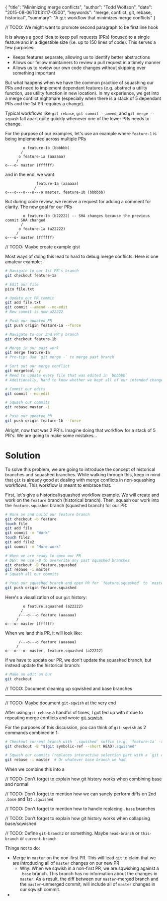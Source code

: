 {
  "title": "Minimizing merge conflicts",
  "author": "Todd Wolfson",
  "date": "2015-08-06T01:31:17-0500",
  "keywords": "merge, conflict, git, rebase, historical",
  "summary": "A `git` workflow that minimizes merge conflicts"
}

// TODO: We might want to promote second paragraph to be first line hook

It is always a good idea to keep pull requests (PRs) focused to a single feature and in a digestible size (i.e. up to 150 lines of code). This serves a few purposes:

- Keeps features separate, allowing us to identify better abstractions
- Allows our fellow maintainers to review a pull request in a timely manner
- Allows us to review our own code changes without skipping over something important

But what happens when we have the common practice of squashing our PRs and need to implement dependant features (e.g. abstract a utility function, use utility function in new location). In my experience, we get into a merge conflict nightmare (especially when there is a stack of 5 dependant PRs and the 1st PR requires a change).

Typical workflows like `git rebase`, `git commit --amend`, and `git merge --squash` fall apart quite quickly whenever one of the lower PRs needs to change.

For the purpose of our examples, let's use an example where `feature-1` is being implemented across multiple PRs

```
        o feature-1b (bbbbbb)
       /
      o feature-1a (aaaaaa)
     /
o---o- master (ffffff)
```

and in the end, we want:

```
              feature-1a (aaaaaa)
             /
o---o---o---o---o master, feature-1b (bbbbbb)
```

But during code review, we receive a request for adding a comment for clarity. The new goal for our PRs

```
        o feature-1b (b22222) -- SHA changes because the previous commit SHA changed
       /
      o feature-1a (a22222)
     /
o---o- master (ffffff)
```

// TODO: Maybe create example gist

Most ways of doing this lead to hard to debug merge conflicts. Here is one amateur example:

```bash
# Navigate to our 1st PR's branch
git checkout feature-1a

# Edit our file
pico file.txt

# Update our PR commit
git add file.txt
git commit --amend --no-edit
# New commit is now a22222

# Push our updated PR
git push origin feature-1a --force

# Navigate to our 2nd PR's branch
git checkout feature-1b

# Merge in our past work
git merge feature-1a
# Pro-tip: Use `git merge -` to merge past branch

# Sort out our merge conflict
git mergetool -y
# Need to update every file that was edited in `bbbbbb`
# Additionally, hard to know whether we kept all of our intended changes

# Commit our edits
git commit --no-edit

# Squash our commits
git rebase master -i

# Push our updated PR
git push origin feature-1b --force
```

Alright, now that was 2 PR's. Imagine doing that workflow for a stack of 5 PR's. We are going to make some mistakes...

# Solution
To solve this problem, we are going to introduce the concept of historical branches and squashed branches. While walking through this, keep in mind that `git` is already good at dealing with merge conflicts in non-squashing workflows. This workflow is meant to embrace that.

First, let's give a historical/squashed workflow example. We will create and work on the `feature` branch (historical branch). Then, squash our work into the `feature.squashed` branch (squashed branch) for our PR:

```bash
# Work on and build our feature branch
git checkout -b feature
touch file
git add file
git commit -m "Work"
touch file2
git add file2
git commit -m "More work"

# When we are ready to open our PR
# DEV: We use -B to overwrite any past squashed branches
git checkout -B feature.squashed
git rebase -i master
# Squash all our commits

# Push our squashed branch and open PR for `feature.squashed` to `master`
git push origin feature.squashed
```

Here's a visualization of our `git` history:

```
        o feature.squashed (a22222)
       /
      /---o---o feature (aaaaaa)
     /
o---o- master (ffffff)
```

When we land this PR, it will look like:

```
      /---o---o feature (aaaaaa)
     /
o---o---o- master, feature.squashed (a22222)
```

If we have to update our PR, we don't update the squashed branch, but instead update the historical branch:

```bash
# Make an edit on our
git checkout
```

// TODO: Document cleaning up sqwished and base branches






-------------

// TODO: Maybe document `git-sqwish` at the very end

After using `git-rebase` a handful of times, I got fed up with it due to repeating merge conflicts and wrote [git-sqwish][].

[git-sqwish]: https://github.com/twolfson/git-sqwish

For the purposes of this discussion, you can think of `git-sqwish` as 2 commands combined in 1:

```bash
# Checkout current branch with `.sqwished` suffix (e.g. `feature-1a` -> `feature-1a.sqwished`)
git checkout -B "$(git symbolic-ref --short HEAD).sqwished"

# Squash our commits (replaces interactive selection part with a `git commit` prompt)
git rebase -i master  # Or whatever base branch we had
```

When we combine this into a

// TODO: Don't forget to explain how git history works when combining base and normal

// TODO: Don't forget to mention how we can sanely perform diffs on 2nd `.base` and 1st `.sqwished`

// TODO: Don't forget to mention how to handle replacing `.base` branches

// TODO: Don't forget to explain how git history works when collapsing base/sqwished

// TODO: Define `git-branch2` or something. Maybe `head-branch` or `this-branch` or `current-branch`

Things not to do:

- Merge in `master` on the non-first PR. This will lead `git` to claim that we are introducing all of `master` changes on our new PR
    - Why: When we sqwish in a non-first PR, we are sqwishing against a `.base` branch. This branch has no information about the changes in `master`. As a result, the diff between our `master`-merged branch and the `master`-unmerged commit, will include all of `master` changes in our sqwish commit.
-
